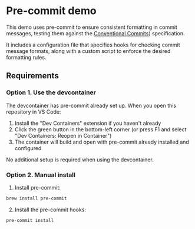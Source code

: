 # Pre-commit demo

This demo uses pre-commit to ensure consistent formatting in commit messages, testing them against the [Conventional Commits](https://www.conventionalcommits.org)) specification.

It includes a configuration file that specifies hooks for checking commit message formats, along with a custom script to enforce the desired formatting rules.

## Requirements

### Option 1. Use the devcontainer

The devcontainer has pre-commit already set up. When you open this repository in VS Code:

1. Install the "Dev Containers" extension if you haven't already
2. Click the green button in the bottom-left corner (or press F1 and select "Dev Containers: Reopen in Container")
3. The container will build and open with pre-commit already installed and configured

No additional setup is required when using the devcontainer.

### Option 2. Manual install

1. Install pre-commit:
```sh
brew install pre-commit
```

2. Install the pre-commit hooks:
```sh
pre-commit install
```
